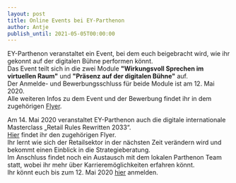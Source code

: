 ```yaml
---
layout: post
title: Online Events bei EY-Parthenon
author: Antje
publish_until: 2021-05-05T00:00:00
---
```


EY-Parthenon veranstaltet ein Event, bei dem euch beigebracht wird, wie ihr gekonnt auf der digitalen Bühne performen könnt.  
Das Event teilt sich in die zwei Module **"Wirkungsvoll Sprechen im virtuellen Raum"** und **"Präsenz auf der digitalen Bühne"** auf.  
Der Anmelde- und Bewerbungsschluss für beide Module ist am 12. Mai 2020.  
Alle weiteren Infos zu dem Event und der Bewerbung findet ihr in dem zugehörigen [Flyer](/dokumente/ausschreibungen_jobboerse/2020-05-05_ey.pdf).


Am 14. Mai 2020 veranstaltet EY-Parthenon auch die digitale internationale Masterclass „Retail Rules Rewritten 2033“.  
[Hier](/dokumente/ausschreibungen_jobboerse/2020-05-05_ey2.jpg) findet ihr den zugehörigen Flyer.  
Ihr lernt wie sich der Retailsektor in der nächsten Zeit verändern wird und bekommt einen Einblick in die Strategieberatung.  
Im Anschluss findet noch ein Austausch mit dem lokalen Parthenon Team statt, wobei ihr mehr über Karrieremöglichkeiten erfahren könnt.  
Ihr könnt euch bis zum 12. Mai 2020 [hier](https://docs.google.com/forms/d/e/1FAIpQLSfA0bHYE_nxCoy6tExK3m4JbZpQszQNppuoxEQdZFWu52yUgQ/viewform) anmelden.
